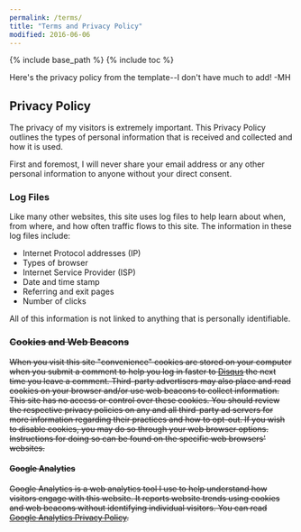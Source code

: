 ```yaml
---
permalink: /terms/
title: "Terms and Privacy Policy"
modified: 2016-06-06
---
```


{% include base_path %}
{% include toc %}

Here's the privacy policy from the template--I don't have much to add! -MH


## Privacy Policy

The privacy of my visitors is extremely important. This Privacy Policy outlines the types of personal information that is received and collected and how it is used.

First and foremost, I will never share your email address or any other personal information to anyone without your direct consent.

### Log Files

Like many other websites, this site uses log files to help learn about when, from where, and how often traffic flows to this site. The information in these log files include:

* Internet Protocol addresses (IP)
* Types of browser
* Internet Service Provider (ISP)
* Date and time stamp
* Referring and exit pages
* Number of clicks

All of this information is not linked to anything that is personally identifiable.

### ~~Cookies and Web Beacons~~

~~When you visit this site "convenience" cookies are stored on your computer when you submit a comment to help you log in faster to [Disqus](http://disqus.com) the next time you leave a comment.  Third-party advertisers may also place and read cookies on your browser and/or use web beacons to collect information. This site has no access or control over these cookies. You should review the respective privacy policies on any and all third-party ad servers for more information regarding their practices and how to opt-out.  If you wish to disable cookies, you may do so through your web browser options. Instructions for doing so can be found on the specific web browsers' websites.~~

#### ~~Google Analytics~~

~~Google Analytics is a web analytics tool I use to help understand how visitors engage with this website. It reports website trends using cookies and web beacons without identifying individual visitors. You can read [Google Analytics Privacy Policy](http://www.google.com/analytics/learn/privacy.html).~~